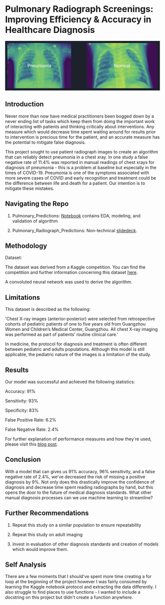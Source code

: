 # Pulmonary Radiograph Screenings: Improving Efficiency & Accuracy in Healthcare Diagnosis
![X_ray](x_ray.jpg)

## Introduction

Never more than now have medical practitioners been bogged down by a never ending list of tasks which keep them from doing the important work of interacting with patients and thinking critically about interventions. Any measure which would decrease time spent waiting around for results prior to intervention is precious time for the patient, and an accurate measure has the potential to mitigate false diagnosis.

This project sought to use patient radiograph images to create an algorithm that can reliably detect pneumonia in a chest xray. In one study a false negative rate of 11.4% was reported in manual readings of chest xrays for diagnosis of pneumonia - this is a problem at baseline but especially in the times of COVID-19. Pneumonia is one of the symptoms associated with more severe cases of COVID and early recognition and treatment could be the difference between life and death for a patient. Our intention is to mitigate these mistakes.

## Navigating the Repo

1. Pulmonary_Predictions: [Notebook](https://github.com/carlyf15/Pulmonary_Radiograph_Predictions/blob/master/pulmonary_predictions%20.ipynb) contains EDA, modeling, and validation of algorithm

2. Pulmonary_Radiograph_Predictions: Non-technical [slidedeck](https://github.com/carlyf15/Pulmonary_Radiograph_Predictions/blob/master/presentation.pdf).

## Methodology

Dataset:

The dataset was derived from a Kaggle competition. You can find the competition and further information concerning this dataset [here](https://www.kaggle.com/paultimothymooney/chest-xray-pneumonia).

A convoluted neural network was used to derive the algorithm.

## Limitations

This dataset is described as the following:

'Chest X-ray images (anterior-posterior) were selected from retrospective cohorts of pediatric patients of one to five years old from Guangzhou Women and Children’s Medical Center, Guangzhou. All chest X-ray imaging was performed as part of patients’ routine clinical care.'

In medicine, the protocol for diagnosis and treatment is often different between pediatric and adults populations. Although this model is still applicable, the pediatric nature of the images is a limitation of the study.

## Results

Our model was successful and achieved the following statistics:

Accuracy: 91%

Sensitivity: 93%

Specificity: 83%

False Positive Rate: 6.2%

False Negative Rate: 2.4%

For further explanation of performance measures and how they're used, please visit this [blog post](https://www.the-wandering-scientist.com/post/performance-evaluation-measures-for-dummies).

## Conclusion

With a model that can gives us 91% accuracy, 96% sensitivity, and a false negative rate of 2.4%, we've decreased the risk of missing a positive diagnosis by 9%. Not only does this drastically improve the confidence of diagnosis and decrease time spent reading radiographs by hand, but this opens the door to the future of medical diagnosis standards. What other manual diagnosis processes can we use machine learning to streamline?

## Further Recommendations

1. Repeat this study on a similar population to ensure repeatability

2. Repeat this study on adult imaging

3. Invest in evaluation of other diagnosis standards and creation of models which would improve them.

## Self Analysis

There are a few moments that I should've spent more time creating a for loop at the beginning of the project however I was fairly consumed by learning the Kaggle notebook protocol and extracting the data differently. I also struggle to find places to use functions - I wanted to include a docstring on this project but didn't create a function anywhere.

